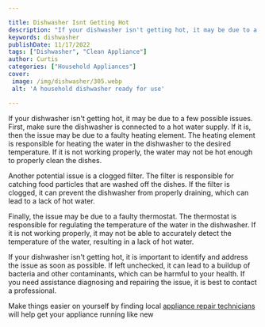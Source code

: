 ```yaml
---

title: Dishwasher Isnt Getting Hot
description: "If your dishwasher isn't getting hot, it may be due to a few possible issues. First, make sure the dishwasher is connected to a ho...swipe up to find out"
keywords: dishwasher
publishDate: 11/17/2022
tags: ["Dishwasher", "Clean Appliance"]
author: Curtis
categories: ["Household Appliances"]
cover: 
 image: /img/dishwasher/305.webp
 alt: 'A household dishwasher ready for use'

---
```


If your dishwasher isn't getting hot, it may be due to a few possible issues. First, make sure the dishwasher is connected to a hot water supply. If it is, then the issue may be due to a faulty heating element. The heating element is responsible for heating the water in the dishwasher to the desired temperature. If it is not working properly, the water may not be hot enough to properly clean the dishes. 

Another potential issue is a clogged filter. The filter is responsible for catching food particles that are washed off the dishes. If the filter is clogged, it can prevent the dishwasher from properly draining, which can lead to a lack of hot water.

Finally, the issue may be due to a faulty thermostat. The thermostat is responsible for regulating the temperature of the water in the dishwasher. If it is not working properly, it may not be able to accurately detect the temperature of the water, resulting in a lack of hot water.

If your dishwasher isn't getting hot, it is important to identify and address the issue as soon as possible. If left unchecked, it can lead to a buildup of bacteria and other contaminants, which can be harmful to your health. If you need assistance diagnosing and repairing the issue, it is best to contact a professional.

Make things easier on yourself by finding local <a href="/pages/appliance-repair-technicians/">appliance repair technicians</a> will help get your appliance running like new
